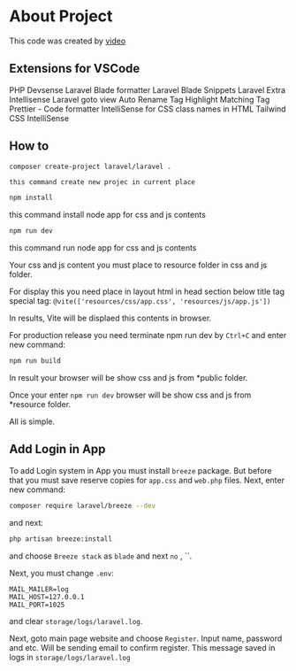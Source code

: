 # About Project

This code was created by [video](https://youtu.be/eUNWzJUvkCA)

## Extensions for VSCode

PHP Devsense
Laravel Blade formatter
Laravel Blade Snippets
Laravel Extra Intellisense
Laravel goto view
Auto Rename Tag
Highlight Matching Tag
Prettier - Code formatter
IntelliSense for CSS class names in HTML
Tailwind CSS IntelliSense

## How to

```bash
composer create-project laravel/laravel .
```

    this command create new projec in current place

```bash
npm install
```

this command install node app for css and js contents

```bash
npm run dev
```

this command run node app for css and js contents

Your css and js content you must place to resource folder in css and js folder.

For display this you need place in layout html in head section below title tag special tag:
`@vite(['resources/css/app.css', 'resources/js/app.js'])`

In results, Vite will be displaed this contents in browser.

For production release you need terminate npm run dev by `Ctrl+C` and enter new command:

```bash
npm run build
```

In result your browser will be show css and js from \*public folder.

Once your enter `npm run dev` browser will be show css and js from \*resource folder.

All is simple.

## Add Login in App

To add Login system in App you must install `breeze` package.
But before that you must save reserve copies for `app.css` and `web.php` files.
Next, enter new command:

```bash
composer require laravel/breeze --dev
```

and next:

```bash
php artisan breeze:install
```

and choose `Breeze stack` as `blade` and next `no` , ``.

Next, you must change `.env`:

```code
MAIL_MAILER=log
MAIL_HOST=127.0.0.1
MAIL_PORT=1025
```

and clear `storage/logs/laravel.log`.

Next, goto main page website and choose `Register`.
Input name, password and etc.
Will be sending email to confirm register.
This message saved in logs in `storage/logs/laravel.log`
